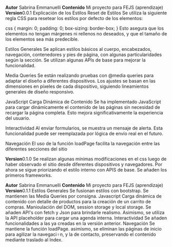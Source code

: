 **Autor** Sabrina Emmanuelli
**Contenido** Mi proyecto para FEJS (aprendizaje)
**Version**0.0.1
Explicación de los Estilos
Reset de Estilos
Se utiliza la siguiente regla CSS para resetear los estilos por defecto de los elementos:

css
 {
    margin: 0;
    padding: 0;
    box-sizing: border-box;
}
Esto asegura que los elementos no tengan márgenes ni rellenos no deseados, y que el tamaño de los elementos sea más predecible.

Estilos Generales
Se aplican estilos básicos al cuerpo, encabezados, navegación, contenedores y pies de página, con algunas particularidades según la sección. Se utilizan algunas APIs de base para mejorar la funcionalidad.

Media Queries
Se están realizando pruebas con @media queries para adaptar el diseño a diferentes dispositivos. Los ajustes se basan en las dimensiones en píxeles de cada dispositivo, siguiendo lineamientos generales de diseño responsivo.

JavaScript
Carga Dinámica de Contenido
Se ha implementado JavaScript para cargar dinámicamente el contenido de las páginas sin necesidad de recargar la página completa. Esto mejora significativamente la experiencia del usuario.

Interactividad
Al enviar formularios, se muestra un mensaje de alerta. Esta funcionalidad puede ser reemplazada por lógica de envío real en el futuro.

Navegación
El uso de la función loadPage facilita la navegación entre las diferentes secciones del sitio

**Version**0.1.0
Se realizan algunas mínimas modificaciones en el css luego de haber observado el sitio desde diferentes dispositivos y navegadores. Por ahora se sigue priorizando el estilo interno con APIS de base.  Se añaden los primeros frameworks.

**Autor** Sabrina Emmanuelli
**Contenido** Mi proyecto para FEJS (aprendizaje)
**Version**0.1.1
Estilos Generales
Se fusionan estilos con bootstrap.  Se mantienen las Media Queries por consigna.
Javascript
Carga dinámica de contenido con detalle de productos para la creación de un carrito de compras.  Manioulación del DOM, session storage y local storage.  Se añaden API's con fetch y Json para brindarle realismo. Asimismo, se utiliza la API placeholder para cargar una agenda interna.
Interactividad
Se añaden funcionalidades a las ya creadas en la versión anterior.
Navegación
Se mantiene la función loadPage. asimismo, se eliminan las páginas de inicio para agilizar la navegaci♀n, y la de contacto, preservando el contenido mediante traslado al Index.
